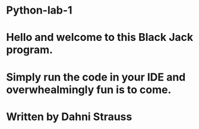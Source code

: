 # Python-lab-1
# Hello and welcome to this Black Jack program.
# Simply run the code in your IDE and overwhealmingly fun is to come.
# Written by Dahni Strauss

